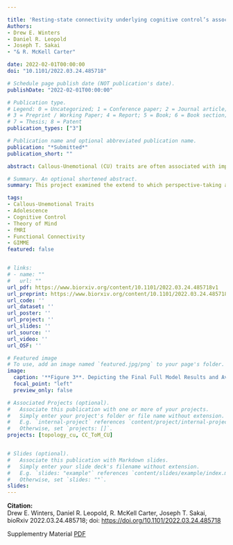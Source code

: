 ```yaml
---

title: 'Resting-state connectivity underlying cognitive control’s association with perspective taking in callous-unemotional traits'
Authors: 
- Drew E. Winters
- Daniel R. Leopold
- Joseph T. Sakai
- "& R. McKell Carter"

date: 2022-02-01T00:00:00
doi: "10.1101/2022.03.24.485718"

# Schedule page publish date (NOT publication's date).
publishDate: "2022-02-01T00:00:00"

# Publication type.
# Legend: 0 = Uncategorized; 1 = Conference paper; 2 = Journal article;
# 3 = Preprint / Working Paper; 4 = Report; 5 = Book; 6 = Book section;
# 7 = Thesis; 8 = Patent
publication_types: ["3"]

# Publication name and optional abbreviated publication name.
publication: "*Submitted*"
publication_short: ""

abstract: Callous-Unemotional (CU) traits are often associated with impairments in perspective taking and cognitive control; and adolescents with CU traits demonstrate aberrant brain patterns in areas underlying perspective taking and cognitive control. Together cognitive control and perspective taking are thought to link mechanistically to explain CU traits. Because increased cognitive control demands modulate perspective taking ability among both typically developing samples and individuals with elevated CU traits, understanding the neurophysiological substrates of these constructs could inform both identification and interventional efforts to alleviate the societal costs of antisocial behavior. The present study examines the heterogenous functional brain properties underlying cognitive control’s influence on perspective taking among adolescents on a continuum of CU traits. Results reveal that cognitive control had a negative indirect association with CU traits via perspective taking; and that greater network connection density within the social and conflict brain networks indirectly associate with lower CU traits via perspective taking and cognitive control (respectively). Additionally, less negative network connection density between the social and conflict networks directly associated with higher CU traits. Our results support the growing literature on cognitive control’s influence on socio-cognitive functioning in CU traits and extends that work by identifying underlying functional brain properties.

# Summary. An optional shortened abstract.
summary: This project examined the extend to which perspective-taking accounted for the relatoinship between cognitive control and perspective taking as well as the underlying functional brain properties of these assocaitions. 

tags:
- Callous-Unemotional Traits
- Adolescence
- Cognitive Control
- Theory of Mind
- fMRI 
- Functional Connectivity
- GIMME
featured: false


# links:
# - name: ""
#   url: ""
url_pdf: https://www.biorxiv.org/content/10.1101/2022.03.24.485718v1
url_preprint: https://www.biorxiv.org/content/10.1101/2022.03.24.485718v1.full.pdf
url_code: ''
url_dataset: ''
url_poster: ''
url_project: ''
url_slides: ''
url_source: ''
url_video: ''
url_OSF: ''

# Featured image
# To use, add an image named `featured.jpg/png` to your page's folder. 
image:
  caption: '**Figure 3**. Depicting the Final Full Model Results and Average Functional Network Properties of Centrality and Density'
  focal_point: "left"
  preview_only: false

# Associated Projects (optional).
#   Associate this publication with one or more of your projects.
#   Simply enter your project's folder or file name without extension.
#   E.g. `internal-project` references `content/project/internal-project/index.md`.
#   Otherwise, set `projects: []`.
projects: [topology_cu, CC_ToM_CU]


# Slides (optional).
#   Associate this publication with Markdown slides.
#   Simply enter your slide deck's filename without extension.
#   E.g. `slides: "example"` references `content/slides/example/index.md`.
#   Otherwise, set `slides: ""`.
slides: 
---
```

**Citation:**  
Drew E. Winters, Daniel R. Leopold, R. McKell Carter, Joseph T. Sakai, bioRxiv 2022.03.24.485718; doi: https://doi.org/10.1101/2022.03.24.485718 

Supplementry Material [PDF](https://www.biorxiv.org/content/biorxiv/early/2022/03/27/2022.03.24.485718/DC1/embed/media-1.pdf?download=true)







